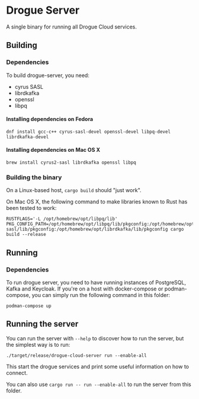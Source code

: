# Drogue Server

A single binary for running all Drogue Cloud services.

## Building

### Dependencies

To build drogue-server, you need:

* cyrus SASL
* librdkafka
* openssl
* libpq

#### Installing dependencies on Fedora

```
dnf install gcc-c++ cyrus-sasl-devel openssl-devel libpq-devel librdkafka-devel
```

#### Installing dependencies on Mac OS X

```
brew install cyrus2-sasl librdkafka openssl libpq
```

### Building the binary

On a Linux-based host, `cargo build` should "just work".

On Mac OS X, the following command to make libraries known to Rust has been tested to work:
```
RUSTFLAGS='-L /opt/homebrew/opt/libpq/lib' PKG_CONFIG_PATH=/opt/homebrew/opt/libpq/lib/pkgconfig:/opt/homebrew/opt/openssl/lib/pkgconfig:/opt/homebrew/opt/cyrus-sasl/lib/pkgconfig:/opt/homebrew/opt/librdkafka/lib/pkgconfig cargo build --release
```

## Running

### Dependencies

To run drogue server, you need to have running instances of PostgreSQL, Kafka and Keycloak. If
you're on a host with docker-compose or podman-compose, you can simply run the following command in
this folder:

```
podman-compose up
```

## Running the server

You can run the server with `--help` to discover how to run the server, but the simplest way is to
run:

```
./target/release/drogue-cloud-server run --enable-all
```

This start the drogue services and print some useful information on how to connect.

You can also use `cargo run -- run --enable-all` to run the server from this folder.

